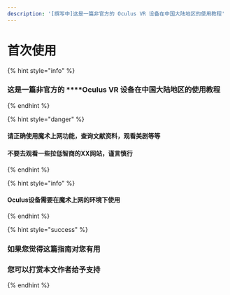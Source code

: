 ```yaml
---
description: '[撰写中]这是一篇非官方的 Oculus VR 设备在中国大陆地区的使用教程'
---
```


# 首次使用

{% hint style="info" %}
### 这是一篇非官方的 ****Oculus VR 设备在中国大陆地区的使用教程
{% endhint %}

{% hint style="danger" %}
#### **请正确使用魔术上网功能，查询文献资料，观看美剧等等**

#### **不要去观看一些拉低智商的XX网站，谨言慎行**
{% endhint %}

{% hint style="info" %}
#### Oculus设备需要在魔术上网的环境下使用
{% endhint %}

{% hint style="success" %}
### 如果您觉得这篇指南对您有用

### 您可以打赏本文作者给予支持
{% endhint %}



